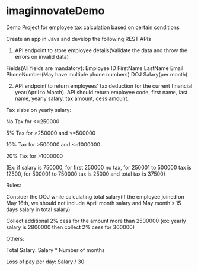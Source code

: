 # imaginnovateDemo
Demo Project for employee tax calculation based on certain conditions

Create an app in Java and develop the following REST APIs

1. API endpoint to store employee details(Validate the data and throw the errors on invalid data)

Fields(All fields are mandatory):
Employee ID
FirstName
LastName
Email
PhoneNumber(May have multiple phone numbers)
DOJ
Salary(per month)

2. API endpoint to return employees' tax deduction for the current financial year(April to March). API should return employee code, first name, last name, yearly salary, tax amount, cess amount.

Tax slabs on yearly salary:

No Tax for <=250000

5% Tax for >250000 and <=500000

10% Tax for >500000 and <=1000000

20% Tax for >1000000

  (Ex: if salary is 750000, for first 250000 no tax, for 250001 to 500000 tax is 12500, for 500001 to 750000 tax is 25000 and total tax is 37500)

Rules:

Consider the DOJ while calculating total salary(If the employee joined on May 16th, we should not include April month salary and May month's 15 days salary in total salary)

Collect additional 2% cess for the amount more than 2500000 (ex: yearly salary is 2800000 then collect 2% cess for 300000)

 
Others:

Total Salary: Salary * Number of months

Loss of pay per day: Salary / 30
